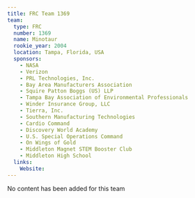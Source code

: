 ```yaml
---
title: FRC Team 1369
team:
  type: FRC
  number: 1369
  name: Minotaur
  rookie_year: 2004
  location: Tampa, Florida, USA
  sponsors:
    - NASA
    - Verizon
    - PRL Technologies, Inc.
    - Bay Area Manufacturers Association
    - Squire Patton Boggs (US) LLP
    - Tampa Bay Association of Environmental Professionals
    - Winder Insurance Group, LLC
    - Tierra, Inc.
    - Southern Manufacturing Technologies
    - Cardio Command
    - Discovery World Academy
    - U.S. Special Operations Command
    - On Wings of Gold
    - Middleton Magnet STEM Booster Club
    - Middleton High School
  links:
    Website: 
---
```

No content has been added for this team
